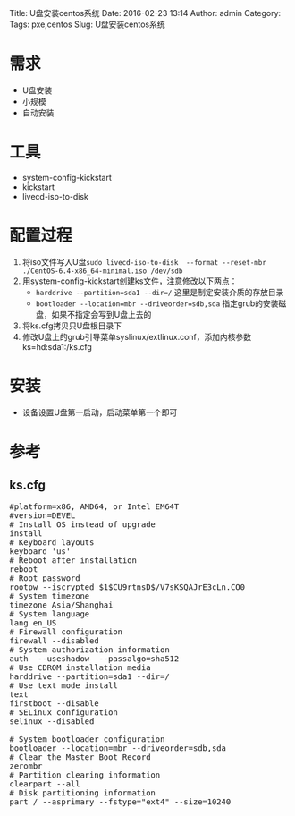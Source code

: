 Title: U盘安装centos系统
Date: 2016-02-23 13:14
Author: admin
Category: 
Tags: pxe,centos
Slug: U盘安装centos系统
 
# 需求

* U盘安装
* 小规模
* 自动安装

# 工具

* system-config-kickstart
* kickstart
* livecd-iso-to-disk

# 配置过程

1. 将iso文件写入U盘`sudo livecd-iso-to-disk  --format --reset-mbr ./CentOS-6.4-x86_64-minimal.iso /dev/sdb`
2. 用system-config-kickstart创建ks文件，注意修改以下两点：
    * `harddrive --partition=sda1 --dir=/` 这里是制定安装介质的存放目录
    * `bootloader --location=mbr --driveorder=sdb,sda` 指定grub的安装磁盘，如果不指定会写到U盘上去的
3. 将ks.cfg拷贝只U盘根目录下
4. 修改U盘上的grub引导菜单syslinux/extlinux.conf，添加内核参数ks=hd:sda1:/ks.cfg

# 安装

* 设备设置U盘第一启动，启动菜单第一个即可

# 参考
## ks.cfg

<pre>
#platform=x86, AMD64, or Intel EM64T
#version=DEVEL
# Install OS instead of upgrade
install
# Keyboard layouts
keyboard 'us'
# Reboot after installation
reboot
# Root password
rootpw --iscrypted $1$CU9rtnsD$/V7sKSQAJrE3cLn.CO0
# System timezone
timezone Asia/Shanghai
# System language
lang en_US
# Firewall configuration
firewall --disabled
# System authorization information
auth  --useshadow  --passalgo=sha512
# Use CDROM installation media
harddrive --partition=sda1 --dir=/
# Use text mode install
text
firstboot --disable
# SELinux configuration
selinux --disabled

# System bootloader configuration
bootloader --location=mbr --driveorder=sdb,sda
# Clear the Master Boot Record
zerombr
# Partition clearing information
clearpart --all
# Disk partitioning information
part / --asprimary --fstype="ext4" --size=10240
</pre> 
